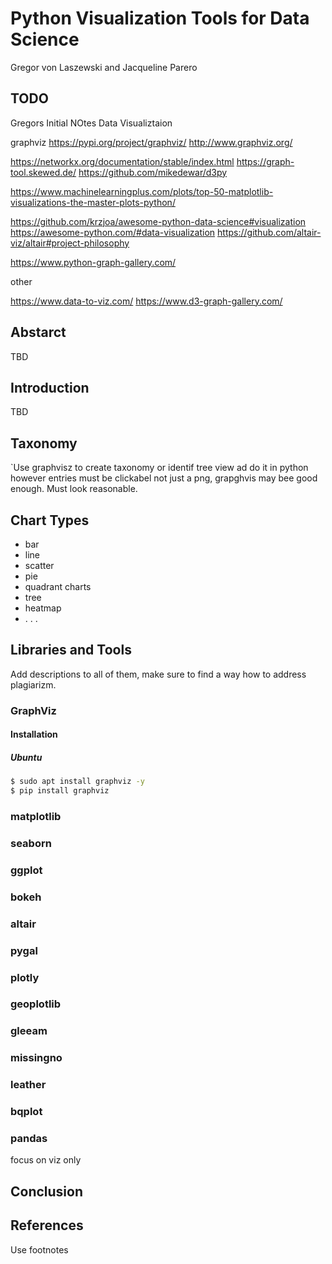 # Python Visualization Tools for Data Science

Gregor von Laszewski and Jacqueline Parero


## TODO

Gregors Initial NOtes
Data Visualiztaion

graphviz https://pypi.org/project/graphviz/
http://www.graphviz.org/


https://networkx.org/documentation/stable/index.html
https://graph-tool.skewed.de/
https://github.com/mikedewar/d3py


https://www.machinelearningplus.com/plots/top-50-matplotlib-visualizations-the-master-plots-python/

https://github.com/krzjoa/awesome-python-data-science#visualization 
https://awesome-python.com/#data-visualization 
https://github.com/altair-viz/altair#project-philosophy

https://www.python-graph-gallery.com/

other

https://www.data-to-viz.com/
https://www.d3-graph-gallery.com/


## Abstarct

TBD

## Introduction

TBD

## Taxonomy

`Use graphvisz to create taxonomy or identif tree view ad do it in python however entries must be clickabel not just a png, grapghvis may bee good enough. Must look reasonable.

## Chart Types

* bar
* line
* scatter
* pie
* quadrant charts
* tree
* heatmap
* . . .


## Libraries and Tools

Add descriptions to all of them, make sure to find a way how to address plagiarizm.

### GraphViz

#### Installation

##### Ubuntu

```bash
$ sudo apt install graphviz -y
$ pip install graphviz
```

### matplotlib

### seaborn

### ggplot

### bokeh

### altair

### pygal

### plotly

### geoplotlib

### gleeam

### missingno

### leather

### bqplot

### pandas 
  
focus on viz only

## Conclusion

## References

Use footnotes

